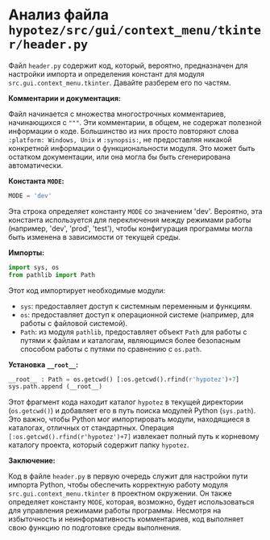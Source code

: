 # Анализ файла `hypotez/src/gui/context_menu/tkinter/header.py`

Файл `header.py` содержит код, который, вероятно, предназначен для настройки импорта и определения констант для модуля `src.gui.context_menu.tkinter`.  Давайте разберем его по частям.

**Комментарии и документация:**

Файл начинается с множества многострочных комментариев, начинающихся с `"""`.  Эти комментарии, в общем, не содержат полезной информации о коде.  Большинство из них просто повторяют слова `:platform: Windows, Unix` и `:synopsis:`, не предоставляя никакой конкретной информации о функциональности модуля.  Это может быть остатком документации, или она могла бы быть сгенерирована автоматически.

**Константа `MODE`:**

```python
MODE = 'dev'
```

Эта строка определяет константу `MODE` со значением 'dev'.  Вероятно, эта константа используется для переключения между режимами работы (например, 'dev', 'prod', 'test'),  чтобы конфигурация программы могла быть изменена в зависимости от текущей среды.

**Импорты:**

```python
import sys, os
from pathlib import Path
```

Этот код импортирует необходимые модули:
* `sys`: предоставляет доступ к системным переменным и функциям.
* `os`: предоставляет доступ к операционной системе (например, для работы с файловой системой).
* `Path`: из модуля `pathlib`, предоставляет объект `Path` для работы с путями к файлам и каталогам, являющимся более безопасным способом работы с путями по сравнению с `os.path`.

**Установка `__root__`:**

```python
__root__ : Path = os.getcwd() [:os.getcwd().rfind(r'hypotez')+7]
sys.path.append (__root__)
```

Этот фрагмент кода находит каталог `hypotez` в текущей директории (`os.getcwd()`) и добавляет его в путь поиска модулей Python (`sys.path`).  Это важно, чтобы Python мог импортировать модули, находящиеся в каталогах, отличных от стандартных.  Операция `[:os.getcwd().rfind(r'hypotez')+7]` извлекает полный путь к корневому каталогу проекта, который содержит папку `hypotez`.

**Заключение:**

Код в файле `header.py` в первую очередь служит для настройки пути импорта Python, чтобы обеспечить корректную работу модуля `src.gui.context_menu.tkinter` в проектном окружении. Он также определяет константу `MODE`, которая, возможно, будет использоваться для управления режимами работы программы. Несмотря на избыточность и неинформативность комментариев, код выполняет свою функцию по подготовке среды выполнения.